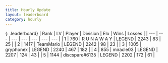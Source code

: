 ```yaml
---
title: Hourly Update
layout: leaderboard
category: hourly
---
```


{: .leaderboard}
| Rank | LV | Player | Division | Elo | Wins | Losses |
| --- | --- | --- | --- | --- | --- | --- |
| <span data-change="1">1</span> | 760 | <span title="ID: 66144">R U N A W A Y</span> | LEGEND | <span data-change="0">2243</span> | <span data-change="0">83</span> | <span data-change="0">25</span> |
| <span data-change="1">2</span> | 1417 | <span title="ID: 164871">TeamMario</span> | LEGEND | <span data-change="0">2242</span> | <span data-change="0">98</span> | <span data-change="0">23</span> |
| <span data-change="-2">3</span> | 1005 | <span title="ID: 315148">gryphonex</span> | LEGEND | <span data-change="-17">2240</span> | <span data-change="4">467</span> | <span data-change="3">182</span> |
| <span data-change="0">4</span> | 855 | <span title="ID: 416373">miracle03</span> | LEGEND | <span data-change="0">2207</span> | <span data-change="0">124</span> | <span data-change="0">43</span> |
| <span data-change="0">5</span> | 1144 | <span title="ID: 203132">discspare#6135</span> | LEGEND | <span data-change="27">2202</span> | <span data-change="9">172</span> | <span data-change="2">61</span> |